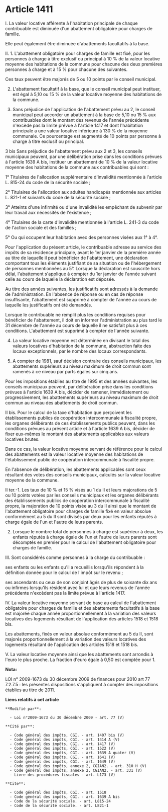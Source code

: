 # Article 1411

I. La valeur locative afférente à l'habitation principale de chaque contribuable est diminuée d'un abattement obligatoire
pour charges de famille. 

Elle peut également être diminuée d'abattements facultatifs à la base. 

II. 1. L'abattement obligatoire pour charges de famille est fixé, pour les personnes à charge à titre exclusif ou principal à
10 % de la valeur locative moyenne des habitations de la commune pour chacune des deux premières personnes à charge et à 15 %
pour chacune des suivantes. 

Ces taux peuvent être majorés de 5 ou 10 points par le conseil municipal. 

2. L'abattement facultatif à la base, que le conseil municipal peut instituer, est égal à 5,10 ou 15 % de la valeur locative
moyenne des habitations de la commune. 

3. Sans préjudice de l'application de l'abattement prévu au 2, le conseil municipal peut accorder un abattement à la base de
5,10 ou 15 % aux contribuables dont le montant des revenus de l'année précédente n'excède pas la limite prévue à l'article
1417 et dont l'habitation principale a une valeur locative inférieure à 130 % de la moyenne communale. Ce pourcentage est
augmenté de 10 points par personne à charge à titre exclusif ou principal. 

3 bis Sans préjudice de l'abattement prévu aux 2 et 3, les conseils municipaux peuvent, par une délibération prise dans les
conditions prévues à l'article 1639 A bis, instituer un abattement de 10 % de la valeur locative moyenne des habitations de
la commune aux contribuables qui sont : 

1° Titulaires de l'allocation supplémentaire d'invalidité mentionnée à l'article L. 815-24 du code de la sécurité sociale ; 

2° Titulaires de l'allocation aux adultes handicapés mentionnée aux articles L. 821-1 et suivants du code de la sécurité
sociale ; 

3° Atteints d'une infirmité ou d'une invalidité les empêchant de subvenir par leur travail aux nécessités de l'existence ; 

4° Titulaires de la carte d'invalidité mentionnée à l'article L. 241-3 du code de l'action sociale et des familles ; 

5° Ou qui occupent leur habitation avec des personnes visées aux 1° à 4°. 

Pour l'application du présent article, le contribuable adresse au service des impôts de sa résidence principale, avant le 1er
janvier de la première année au titre de laquelle il peut bénéficier de l'abattement, une déclaration comportant tous les
éléments justifiant de sa situation ou de l'hébergement de personnes mentionnées au 5°. Lorsque la déclaration est souscrite
hors délai, l'abattement s'applique à compter du 1er janvier de l'année suivant celle au cours de laquelle la déclaration est
déposée. 

Au titre des années suivantes, les justificatifs sont adressés à la demande de l'administration. En l'absence de réponse ou
en cas de réponse insuffisante, l'abattement est supprimé à compter de l'année au cours de laquelle les justificatifs ont été
demandés. 

Lorsque le contribuable ne remplit plus les conditions requises pour bénéficier de l'abattement, il doit en informer
l'administration au plus tard le 31 décembre de l'année au cours de laquelle il ne satisfait plus à ces conditions.
L'abattement est supprimé à compter de l'année suivante. 

4. La valeur locative moyenne est déterminée en divisant le total des valeurs locatives d'habitation de la commune,
abstraction faite des locaux exceptionnels, par le nombre des locaux correspondants. 

5. A compter de 1981, sauf décision contraire des conseils municipaux, les abattements supérieurs au niveau maximum de droit
commun sont ramenés à ce niveau par parts égales sur cinq ans. 

Pour les impositions établies au titre de 1995 et des années suivantes, les conseils municipaux peuvent, par délibération
prise dans les conditions prévues à l'article 1639 A bis, décider de ramener, immédiatement ou progressivement, les
abattements supérieurs au niveau maximum de droit commun au niveau des abattements de droit commun. 

II bis. Pour le calcul de la taxe d'habitation que perçoivent les établissements publics de coopération intercommunale à
fiscalité propre, les organes délibérants de ces établissements publics peuvent, dans les conditions prévues au présent
article et à l'article 1639 A bis, décider de fixer eux-mêmes le montant des abattements applicables aux valeurs locatives
brutes. 

Dans ce cas, la valeur locative moyenne servant de référence pour le calcul des abattements est la valeur locative moyenne
des habitations de l'établissement public de coopération intercommunale à fiscalité propre. 

En l'absence de délibération, les abattements applicables sont ceux résultant des votes des conseils municipaux, calculés sur
la valeur locative moyenne de la commune. 

II ter.-1. Les taux de 10 % et 15 % visés au 1 du II et leurs majorations de 5 ou 10 points votées par les conseils
municipaux et les organes délibérants des établissements publics de coopération intercommunale à fiscalité propre, la
majoration de 10 points visée au 3 du II ainsi que le montant de l'abattement obligatoire pour charges de famille fixé en
valeur absolue conformément au 5 du II sont divisés par deux pour les enfants réputés à charge égale de l'un et l'autre de
leurs parents. 

2. Lorsque le nombre total de personnes à charge est supérieur à deux, les enfants réputés à charge égale de l'un et l'autre
de leurs parents sont décomptés en premier pour le calcul de l'abattement obligatoire pour charges de famille. 

III. Sont considérés comme personnes à la charge du contribuable : 

ses enfants ou les enfants qu'il a recueillis lorsqu'ils répondent à la définition donnée pour le calcul de l'impôt sur le
revenu ; 

ses ascendants ou ceux de son conjoint âgés de plus de soixante dix ans ou infirmes lorsqu'ils résident avec lui et que leurs
revenus de l'année précédente n'excèdent pas la limite prévue à l'article 1417. 

IV. La valeur locative moyenne servant de base au calcul de l'abattement obligatoire pour charges de famille et des
abattements facultatifs à la base est majorée chaque année proportionnellement à la variation des valeurs locatives des
logements résultant de l'application des articles 1518 et 1518 bis. 

Les abattements, fixés en valeur absolue conformément au 5 du II, sont majorés proportionnellement à la variation des valeurs
locatives des logements résultant de l'application des articles 1518 et 1518 bis. 

V. La valeur locative moyenne ainsi que les abattements sont arrondis à l'euro le plus proche. La fraction d'euro égale à
0,50 est comptée pour 1.

**Nota:**

LOI n° 2009-1673 du 30 décembre 2009 de finances pour 2010 art 77 7.2.7.5 : les présentes dispositions s'appliquent à compter
des impositions établies au titre de 2011.

**Liens relatifs à cet article**

	**Modifié par**:

	  - Loi n°2009-1673 du 30 décembre 2009 - art. 77 (V)

	**Cité par**:

	  - Code général des impôts, CGI. - art. 1407 bis (V)
	  - Code général des impôts, CGI. - art. 1414 A (V)
	  - Code général des impôts, CGI. - art. 1417 (V)
	  - Code général des impôts, CGI. - art. 1522 (V)
	  - Code général des impôts, CGI. - art. 1639 A quater (V)
	  - Code général des impôts, CGI. - art. 1641 (V)
	  - Code général des impôts, CGI. - art. 1649 (V)
	  - Code général des impôts, annexe 2, CGIAN2. - art. 310 H (V)
	  - Code général des impôts, annexe 2, CGIAN2. - art. 331 (V)
	  - Livre des procédures fiscales - art. L173 (V)

	**Cite**:

	  - Code général des impôts, CGI. - art. 1518
	  - Code général des impôts, CGI. - art. 1639 A bis
	  - Code de la sécurité sociale. - art. L815-24
	  - Code de la sécurité sociale. - art. L821-1
